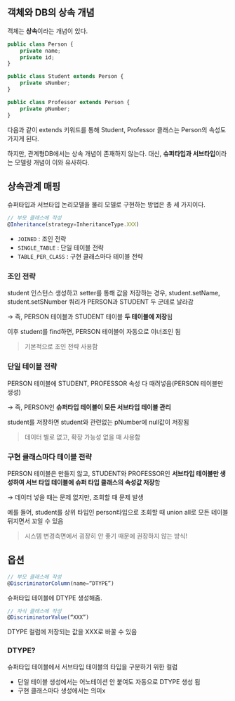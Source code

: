 ## 객체와 DB의 상속 개념

객체는 **상속**이라는 개념이 있다. 

```jsx
public class Person {
	private name;
	private id;
}

public class Student extends Person {
	private sNumber;	
}

public class Professor extends Person {
	private pNumber;
}

```

다음과 같이 extends 키워드를 통해 Student, Professor 클래스는 Person의 속성도 가지게 된다.

하지만, 관계형DB에서는 상속 개념이 존재하지 않는다. 대신, **슈퍼타입과 서브타입**이라는 모델링 개념이 이와 유사하다. 

## 상속관계 매핑

슈퍼타입과 서브타입 논리모델을 물리 모델로 구현하는 방법은 총 세 가지이다. 

```jsx
// 부모 클래스에 작성 
@Inheritance(strategy=InheritanceType.XXX)
```

- `JOINED` : 조인 전략
- `SINGLE_TABLE` : 단일 테이블 전략
- `TABLE_PER_CLASS` : 구현 클래스마다 테이블 전략

### 조인 전략

student 인스턴스 생성하고 setter를 통해 값을 저장하는 경우, student.setName, student.setSNumber 쿼리가 PERSON과 STUDENT 두 군데로 날라감

→ 즉, PERSON 테이블과 STUDENT 테이블 **두 테이블에 저장**됨

이후 student를 find하면, PERSON 테이블이 자동으로 이너조인 됨  

> 기본적으로 조인 전략 사용함

### 단일 테이블 전략

PERSON 테이블에 STUDENT, PROFESSOR 속성 다 때려넣음(PERSON 테이블만 생성)

→ 즉, PERSON인 **슈퍼타입 테이블이 모든 서브타입 테이블 관리**

student를 저장하면 student와 관련없는 pNumber에 null값이 저장됨 

> 데이터 별로 없고, 확장 가능성 없을 때 사용함

### 구현 클래스마다 테이블 전략

PERSON 테이블은 만들지 않고,  STUDENT와 PROFESSOR인 **서브타입 테이블만 생성하여 서브 타입 테이블에 슈퍼 타입 클래스의 속성값 저장**함

→ 데이터 넣을 때는 문제 없지만, 조회할 때 문제 발생 

예를 들어, student를 상위 타입인 person타입으로 조회할 때 union all로 모든 테이블 뒤지면서 꼬일 수 있음 

> 시스템 변경측면에서 굉장히 안 좋기 때문에 권장하지 않는 방식!

## 옵션

```jsx
// 부모 클래스에 작성 
@DiscriminatorColumn(name=“DTYPE”)
```

슈퍼타입 테이블에 DTYPE 생성해줌.

```jsx
// 자식 클래스에 작성 
@DiscriminatorValue(“XXX”)
```

DTYPE 컬럼에 저장되는 값을 XXX로 바꿀 수 있음 

### DTYPE?

슈퍼타입 테이블에서 서브타입 테이블의 타입을 구분하기 위한 컬럼

- 단일 테이블 생성에서는 어노테이션 안 붙여도 자동으로 DTYPE 생성 됨
- 구현 클래스마다 생성에서는 의미x
